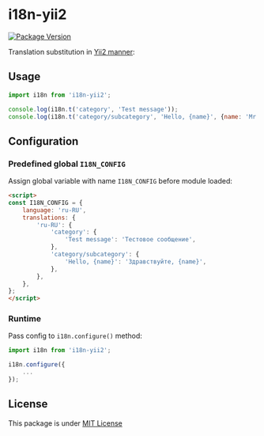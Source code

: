 i18n-yii2
=========

[![Package Version](https://img.shields.io/npm/v/i18n-yii2.svg)](https://www.npmjs.com/package/i18n-yii2)

Translation substitution in [Yii2 manner][yii2-i18n]:

Usage
-----

```js
import i18n from 'i18n-yii2';

console.log(i18n.t('category', 'Test message'));
console.log(i18n.t('category/subcategory', 'Hello, {name}', {name: 'Mr. Smith'}));
```

Configuration
-------------

### Predefined global `I18N_CONFIG`

Assign global variable with name `I18N_CONFIG` before module loaded:

```html
<script>
const I18N_CONFIG = {
    language: 'ru-RU',
    translations: {
        'ru-RU': {
            'category': {
                'Test message': 'Тестовое сообщение',
            },
            'category/subcategory': {
                'Hello, {name}': 'Здравствуйте, {name}',
            },
        },
    },
};
</script>
```

### Runtime

Pass config to `i18n.configure()` method:

```js
import i18n from 'i18n-yii2';

i18n.configure({
    ...
});
```

License
-------

This package is under [MIT License][mit]


[mit]: https://opensource.org/licenses/MIT
[yii2-i18n]: https://www.yiiframework.com/doc/guide/2.0/en/tutorial-i18n
